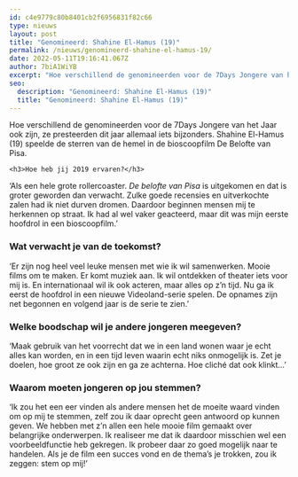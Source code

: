 ```yaml
---
id: c4e9779c80b8401cb2f6956831f82c66
type: nieuws
layout: post
title: "Genomineerd: Shahine El-Hamus (19)"
permalink: /nieuws/genomineerd-shahine-el-hamus-19/
date: 2022-05-11T19:16:41.067Z
author: 7biA1WiYB
excerpt: "Hoe verschillend de genomineerden voor de 7Days Jongere van het Jaar ook zijn, ze presteerden dit jaar allemaal iets bijzonders. Shahine El-Hamus (19) speelde de sterren van de hemel in de bioscoopfilm De Belofte van Pisa.  "
seo:
  description: "Genomineerd: Shahine El-Hamus (19)"
  title: "Genomineerd: Shahine El-Hamus (19)"
---
```

Hoe verschillend de genomineerden voor de 7Days Jongere van het Jaar ook zijn, ze presteerden dit jaar allemaal iets bijzonders. Shahine El-Hamus (19) speelde de sterren van de hemel in de bioscoopfilm De Belofte van Pisa.  

    <h3>Hoe heb jij 2019 ervaren?</h3>
<p>‘Als een hele grote rollercoaster. <em>De belofte van Pisa</em> is uitgekomen en dat is groter geworden dan verwacht. Zulke goede recensies en uitverkochte zalen had ik niet durven dromen. Daardoor beginnen mensen mij te herkennen op straat. Ik had al wel vaker geacteerd, maar dit was mijn eerste hoofdrol in een bioscoopfilm.’</p>
<h3>Wat verwacht je van de toekomst?</h3>
<p>‘Er zijn nog heel veel leuke mensen met wie ik wil samenwerken. Mooie films om te maken. Er komt muziek aan. Ik wil ontdekken of theater iets voor mij is. En internationaal wil ik ook acteren, maar alles op z’n tijd. Nu ga ik eerst de hoofdrol in een nieuwe Videoland-serie spelen. De opnames zijn net begonnen en volgend jaar is de serie te zien.’</p>
<h3>Welke boodschap wil je andere jongeren meegeven?</h3>
<p>‘Maak gebruik van het voorrecht dat we in een land wonen waar je echt alles kan worden, en in een tijd leven waarin echt niks onmogelijk is. Zet je doelen, hoe groot ze ook zijn en ga ze achterna. Hoe cliché dat ook klinkt...’</p>
<h3>Waarom moeten jongeren op jou stemmen?</h3>
<p>‘Ik zou het een eer vinden als andere mensen het de moeite waard vinden om op mij te stemmen, zelf zou ik daar oprecht geen antwoord op kunnen geven. We hebben met z’n allen een hele mooie film gemaakt over belangrijke onderwerpen. Ik realiseer me dat ik daardoor misschien wel een voorbeeldfunctie heb gekregen. Ik probeer daar zo goed mogelijk naar te handelen. Als je de film een succes vond en de thema’s je trokken, zou ik zeggen: stem op mij!’</p>  
